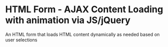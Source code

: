 # HTML Form - AJAX Content Loading with animation via JS/jQuery 
An HTML form that loads HTML content dynamically as needed based on user selections
